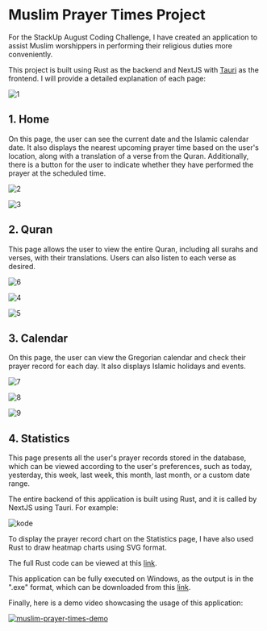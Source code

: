 # **Muslim Prayer Times Project**

For the StackUp August Coding Challenge, I have created an application to assist Muslim worshippers in performing their religious duties more conveniently.

This project is built using Rust as the backend and NextJS with [Tauri](https://tauri.app/) as the frontend. I will provide a detailed explanation of each page:


![1](https://github.com/user-attachments/assets/46f133e5-8d82-49e4-ab98-f101992dc90a)


## **1**. **Home**

   On this page, the user can see the current date and the Islamic calendar date. It also displays the nearest upcoming prayer time based on the user's location, along with a translation of a verse from the Quran. Additionally, there is a button for the user to indicate whether they have performed the prayer at the scheduled time.


![2](https://github.com/user-attachments/assets/5627e19d-65e6-4cb3-8ae0-afa063f26d99)

![3](https://github.com/user-attachments/assets/c18dd382-24e0-4fc2-85ca-361729622680)


## **2.** **Quran**

   This page allows the user to view the entire Quran, including all surahs and verses, with their translations. Users can also listen to each verse as desired.


![6](https://github.com/user-attachments/assets/009d352f-de2e-43c4-a20f-94b4a4aa9d13)

![4](https://github.com/user-attachments/assets/e78aae88-7954-42a5-8b29-64d574d17972)

![5](https://github.com/user-attachments/assets/ed065c51-6c9a-4fa8-aaa2-61016233ee92)


## **3.** **Calendar**

   On this page, the user can view the Gregorian calendar and check their prayer record for each day. It also displays Islamic holidays and events.


![7](https://github.com/user-attachments/assets/ac3ffb96-9f90-4ea3-b624-176ae991f482)

![8](https://github.com/user-attachments/assets/5c8b1331-8a4a-4786-9f7d-c07ff045aac4)

![9](https://github.com/user-attachments/assets/c664b2ad-57c0-4031-b06d-4069a6f037c6)

## **4.** **Statistics**

   This page presents all the user's prayer records stored in the database, which can be viewed according to the user's preferences, such as today, yesterday, this week, last week, this month, last month, or a custom date range.



The entire backend of this application is built using Rust, and it is called by NextJS using Tauri. For example:


![kode](https://github.com/user-attachments/assets/c3da3a5a-c992-4ed6-abbd-61816472270f)


To display the prayer record chart on the Statistics page, I have also used Rust to draw heatmap charts using SVG format.

The full Rust code can be viewed at this [link](https://github.com/ikhsandadan/muslim-prayer-times/tree/main/src-tauri/src).

This application can be fully executed on Windows, as the output is in the ".exe" format, which can be downloaded from this [link](https://github.com/ikhsandadan/muslim-prayer-times/releases/tag/app).

Finally, here is a demo video showcasing the usage of this application: 


[![muslim-prayer-times-demo](https://img.youtube.com/vi/r55FrQ3CvtU/0.jpg)](https://www.youtube.com/watch?v=r55FrQ3CvtU)
